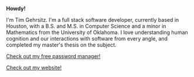 **Howdy!** 

I'm Tim Gehrsitz. I'm a full stack software developer, currently based in Houston, with a B.S. and M.S. in Computer Science and a minor in Mathematics from the University of Oklahoma. I love understanding human cognition and our interactions with software from every angle, and completed my master's thesis on the subject.

[Check out my free password manager!](https://passthesalt.netlify.app/)

[Check out my website!](https://www.timgehr.com/#/)
